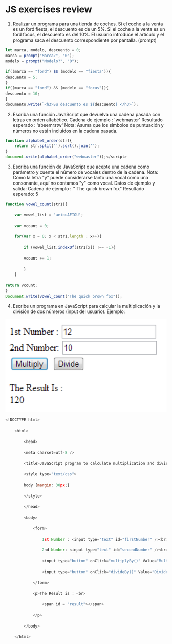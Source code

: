 # JS exercises review
1. Realizar un programa para una tienda de coches. Si el coche a la venta es un ford fiesta, el descuento es de un 5%. Si el coche a la venta es un ford focus, el descuento es del 10%. 
	El usuario introduce el artículo y el programa saca el descuento correspondiente por pantalla. (prompt)

```javascript
let marca, modelo, descuento = 0;
marca = prompt("Marca?", "0");
modelo = prompt("Modelo?", "0");

if((marca == "ford") $$ (modelo == "fiesta")){
descuento = 5;
}
if((marca == "ford") && (modelo == "focus")){
descuento = 10;
}
documento.write(`<h3>Su descuento es ${descuento} </h3>`);
```

2. Escriba una función JavaScript que devuelva una cadena pasada con letras en orden alfabético. Cadena de ejemplo : 'webmaster' 
	Resultado esperado : 'abeemrstw' 
	Nota: Asuma que los símbolos de puntuación y números no están incluidos en la cadena pasada.
```javascript
function alphabet_order(str){  
	return str.split('').sort().join('');
} 
document.write(alphabet_order("webmaster"));</script>
```

3. Escriba una función de JavaScript que acepte una cadena como parámetro y cuente el número de vocales dentro de la cadena. 
	Nota: Como la letra "y" puede considerarse tanto una vocal como una consonante, aquí no contamos "y" como vocal. 
	Datos de ejemplo y salida: Cadena de ejemplo : '' The quick brown fox"
	Resultado esperado: 5
```javascript
function vowel_count(str1){

	var vowel_list = 'aeiouAEIOU';
	
	var vcount = 0;

	for(var x = 0; x < str1.length ; x++){
	
		if (vowel_list.indexOf(str1[x]) !== -1){
	
		vcount += 1;
	
		}
	}

return vcount;
}
Document.write(vowel_count("The quick brown fox"));
```

4. Escribe un programa en JavaScript para calcular la multiplicación y la división de dos números (input del usuario). Ejemplo:

![imgExercise](img/imgexercise.png)

```javascript
<!DOCTYPE html>

	<html>
	
		<head>
		
		<meta charset=utf-8 />
		
		<title>JavaScript program to calculate multiplication and division of two numbers </title>
		
		<style type="text/css">
		
		body {margin: 30px;}
		
		</style>
		
		</head>
	
		<body>
		
			<form>
			
				1st Number : <input type="text" id="firstNumber" /><br>
				
				2nd Number: <input type="text" id="secondNumber" /><br>
			
				<input type="button" onClick="multiplyBy()" Value="Multiply" />
			
				<input type="button" onClick="divideBy()" Value="Divide" />
			
			</form>
		
			<p>The Result is : <br>
			
				<span id = "result"></span>
			
			</p>
		
		</body>
	
	</html>
```

